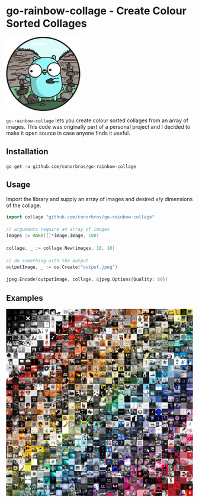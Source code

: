 # go-rainbow-collage - Create Colour Sorted Collages

<img src="images/GOPHER_ROCKS.png" width="200">

`go-rainbow-collage` lets you create colour sorted collages from an array of images. This code was originally part of a personal project and I decided to make it open source in case anyone finds it useful.

## Installation

`go get -u github.com/conorbros/go-rainbow-collage`

## Usage

Import the library and supply an array of images and desired x/y dimensions of the collage.

```Go
import collage "github.com/conorbros/go-rainbow-collage"

// arguments require an array of images
images := make([]*image.Image, 100)

collage, _ := collage.New(images, 10, 10)

// do something with the output
outputImage, _ := os.Create("output.jpeg")

jpeg.Encode(outputImage, collage, &jpeg.Options{Quality: 80})

```

## Examples

<img src="images/30x30-test.jpeg" width="600">

